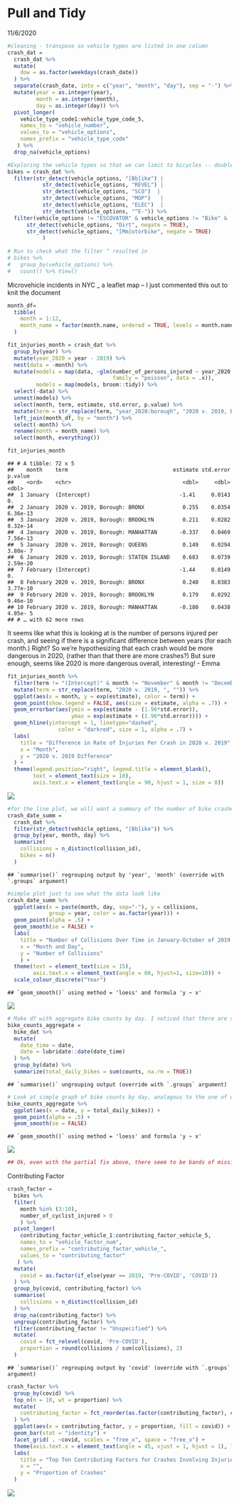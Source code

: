 Pull and Tidy
================
11/6/2020

``` r
#cleaning - transpose so vehicle types are listed in one column
crash_dat = 
  crash_dat %>% 
  mutate(
    dow = as.factor(weekdays(crash_date))
  ) %>%
  separate(crash_date, into = c("year", "month", "day"), sep = "-") %>%
  mutate(year = as.integer(year),
         month = as.integer(month),
         day = as.integer(day)) %>%
  pivot_longer(
    vehicle_type_code1:vehicle_type_code_5,
    names_to = "vehicle_number",
    values_to = "vehicle_options",
    names_prefix = "vehicle_type_code"
   ) %>%
  drop_na(vehicle_options)
```

``` r
#Exploring the vehicle types so that we can limit to bicycles -- double check this list
bikes = crash_dat %>%
  filter(str_detect(vehicle_options, "[Bb]ike") | 
           str_detect(vehicle_options, "REVEL") | 
           str_detect(vehicle_options, "SCO")  |
           str_detect(vehicle_options, "MOP")   |
           str_detect(vehicle_options, "ELEC")  |
           str_detect(vehicle_options, "^E-")) %>% 
  filter(vehicle_options != "ESCOVATOR" & vehicle_options != "Bike" &
      str_detect(vehicle_options, "Dirt", negate = TRUE),
      str_detect(vehicle_options, "[Mm]otorbike", negate = TRUE)
           ) 
           
# Run to check what the filter ^ resulted in
# bikes %>%
#   group_by(vehicle_options) %>%
#   count() %>% View()
```

Microvehicle incidents in NYC \_ a leaflet map – I just commented this
out to knit the document

``` r
month_df=
  tibble(
    month = 1:12,
    month_name = factor(month.name, ordered = TRUE, levels = month.name)
  )

fit_injuries_month = crash_dat %>%
  group_by(year) %>%
  mutate(year_2020 = year - 2019) %>%
  nest(data = -month) %>%
  mutate(models = map(data, ~glm(number_of_persons_injured ~ year_2020:borough,
                                 family = "poisson", data = .x)),
         models = map(models, broom::tidy)) %>% 
  select(-data) %>% 
  unnest(models) %>%
  select(month, term, estimate, std.error, p.value) %>% 
  mutate(term = str_replace(term, "year_2020:borough", "2020 v. 2019, Borough: ")) %>%
  left_join(month_df, by = "month") %>%
  select(-month) %>%
  rename(month = month_name) %>%
  select(month, everything())

fit_injuries_month
```

    ## # A tibble: 72 x 5
    ##    month    term                                 estimate std.error  p.value
    ##    <ord>    <chr>                                   <dbl>     <dbl>    <dbl>
    ##  1 January  (Intercept)                            -1.41     0.0143 0.      
    ##  2 January  2020 v. 2019, Borough: BRONX            0.255    0.0354 6.36e-13
    ##  3 January  2020 v. 2019, Borough: BROOKLYN         0.211    0.0282 8.32e-14
    ##  4 January  2020 v. 2019, Borough: MANHATTAN       -0.337    0.0469 7.56e-13
    ##  5 January  2020 v. 2019, Borough: QUEENS           0.149    0.0294 3.80e- 7
    ##  6 January  2020 v. 2019, Borough: STATEN ISLAND    0.683    0.0739 2.59e-20
    ##  7 February (Intercept)                            -1.44     0.0149 0.      
    ##  8 February 2020 v. 2019, Borough: BRONX            0.240    0.0383 3.77e-10
    ##  9 February 2020 v. 2019, Borough: BROOKLYN         0.179    0.0292 9.46e-10
    ## 10 February 2020 v. 2019, Borough: MANHATTAN       -0.180    0.0438 4.05e- 5
    ## # … with 62 more rows

It seems like what this is looking at is the number of persons injured
per crash, and seeing if there is a significant difference between years
(for each month.) Right? So we’re hypothesizing that each crash would be
more dangerous in 2020, (rather than that there are more crashes?) But
sure enough, seems like 2020 is more dangerous overall, interesting\! -
Emma

``` r
fit_injuries_month %>% 
  filter(term != "(Intercept)" & month != "November" & month != "December") %>%
  mutate(term = str_replace(term, "2020 v. 2019, ", "")) %>%
  ggplot(aes(x = month, y = exp(estimate), color = term)) + 
  geom_point(show.legend = FALSE, aes(size = estimate, alpha = .7)) +
  geom_errorbar(aes(ymin = exp(estimate - (1.96*std.error)), 
                    ymax = exp(estimate + (1.96*std.error)))) +
  geom_hline(yintercept = 1, linetype="dashed", 
                color = "darkred", size = 1, alpha = .7) +
  labs(
    title = "Difference in Rate of Injuries Per Crash in 2020 v. 2019",
    x = "Month",
    y = "2020 v. 2019 Difference"
  ) +
  theme(legend.position="right", legend.title = element_blank(),
        text = element_text(size = 10),
        axis.text.x = element_text(angle = 90, hjust = 1, size = 8))
```

![](20201113_import_tidy_files/figure-gfm/plot%20injuries%20by%20month-1.png)<!-- -->

``` r
#for the line plot, we will want a summary of the number of bike crashes by day. The collisions variable calculates the number of unique crashes and the bikes variable calculates the total number of bikes that crashed (there can be mutliple bikes involved in one crash but this is rare)
crash_date_summ = 
  crash_dat %>%
  filter(str_detect(vehicle_options, "[Bb]ike")) %>%
  group_by(year, month, day) %>%
  summarize(
    collisions = n_distinct(collision_id),
    bikes = n()
  )
```

    ## `summarise()` regrouping output by 'year', 'month' (override with `.groups` argument)

``` r
#simple plot just to see what the data look like
crash_date_summ %>%
  ggplot(aes(x = paste(month, day, sep="-"), y = collisions, 
             group = year, color = as.factor(year))) +
  geom_point(alpha = .5) +
  geom_smooth(se = FALSE) + 
  labs(
    title = "Number of Collisions Over Time in January-October of 2019 and 2020",
    x = "Month and Day",
    y = "Number of Collisions"
    ) +
  theme(text = element_text(size = 15), 
        axis.text.x = element_text(angle = 60, hjust=1, size=10)) +
  scale_colour_discrete("Year")
```

    ## `geom_smooth()` using method = 'loess' and formula 'y ~ x'

![](20201113_import_tidy_files/figure-gfm/line%20plot%20of%20crashes%20over%20time-1.png)<!-- -->

``` r
# Make df with aggregate bike counts by day. I noticed that there are some days with NAs - haven't explored yet but might want to look into if the bike counting operation itself was limited at all by covid.
bike_counts_aggregate = 
  bike_dat %>% 
  mutate(
    date_time = date,
    date = lubridate::date(date_time)
  ) %>% 
  group_by(date) %>% 
  summarize(total_daily_bikes = sum(counts, na.rm = TRUE))
```

    ## `summarise()` ungrouping output (override with `.groups` argument)

``` r
# Look at simple graph of bike counts by day, analagous to the one of crashes above.
bike_counts_aggregate %>%
  ggplot(aes(x = date, y = total_daily_bikes)) +
  geom_point(alpha = .5) +
  geom_smooth(se = FALSE)
```

    ## `geom_smooth()` using method = 'loess' and formula 'y ~ x'

![](20201113_import_tidy_files/figure-gfm/tidy%20bikes-1.png)<!-- -->

``` r
## Ok, even with the partial fix above, there seem to be bands of missing dates. I think there's something wrong with the import still.
```

Contributing Factor

``` r
crash_factor = 
  bikes %>%
  filter(
    month %in% (3:10),
    number_of_cyclist_injured > 0
    ) %>%
  pivot_longer(
    contributing_factor_vehicle_1:contributing_factor_vehicle_5,
    names_to = "vehicle_factor_num",
    names_prefix = "contributing_factor_vehicle_",
    values_to = "contributing_factor"
   ) %>%
  mutate(
    covid = as.factor(if_else(year == 2019, 'Pre-COVID', 'COVID'))
  ) %>%
  group_by(covid, contributing_factor) %>%
  summarise(
    collisions = n_distinct(collision_id)
  ) %>%
  drop_na(contributing_factor) %>%
  ungroup(contributing_factor) %>%
  filter(contributing_factor != "Unspecified") %>%
  mutate(
    covid = fct_relevel(covid, 'Pre-COVID'),
    proportion = round(collisions / sum(collisions), 2) 
  ) 
```

    ## `summarise()` regrouping output by 'covid' (override with `.groups` argument)

``` r
crash_factor %>%
  group_by(covid) %>%
  top_n(n = 10, wt = proportion) %>%
  mutate(
    contributing_factor = fct_reorder(as.factor(contributing_factor), collisions, .desc = TRUE)
  ) %>%
  ggplot(aes(x = contributing_factor, y = proportion, fill = covid)) +
  geom_bar(stat = "identity") +
  facet_grid( . ~covid, scales = "free_x", space = "free_x") +
  theme(axis.text.x = element_text(angle = 45, vjust = 1, hjust = 1), legend.position = "none") +
  labs(
    title = "Top Ten Contributing Factors for Crashes Involving Injuries to Cyclists",
    x = "",
    y = "Proportion of Crashes"
  )
```

![](20201113_import_tidy_files/figure-gfm/contributing_factor-1.png)<!-- -->
